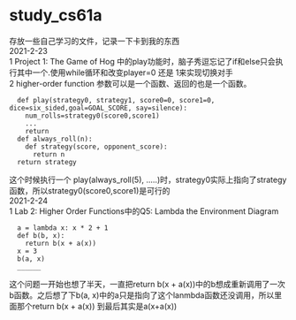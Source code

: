 # study_cs61a
存放一些自己学习的文件，记录一下卡到我的东西  
2021-2-23  
  1 Project 1: The Game of Hog 中的play功能时，脑子秀逗忘记了if和else只会执行其中一个.使用while循环和改变player=0 还是 1来实现切换对手  
  2 higher-order function 参数可以是一个函数、返回的也是一个函数。  
  ```
    def play(strategy0, strategy1, score0=0, score1=0, dice=six_sided,goal=GOAL_SCORE, say=silence):
      num_rolls=strategy0(score0,score1)
      ...
      return 
    def always_roll(n):
      def strategy(score, opponent_score):
        return n
    return strategy
  ```
   这个时候执行一个 play(always_roll(5), .....)时，strategy0实际上指向了strategy函数，所以strategy0(score0,score1)是可行的  
2021-2-24  
  1 Lab 2: Higher Order Functions中的Q5: Lambda the Environment Diagram    
  ```
    a = lambda x: x * 2 + 1
    def b(b, x):
      return b(x + a(x))
    x = 3
    b(a, x)
    ______
  ```  
  这个问题一开始也想了半天，一直把return b(x + a(x))中的b想成重新调用了一次b函数。之后想了下b(a, x)中的a只是指向了这个lanmbda函数还没调用，所以里面那个return b(x + a(x))
  到最后其实是a(x+a(x))
